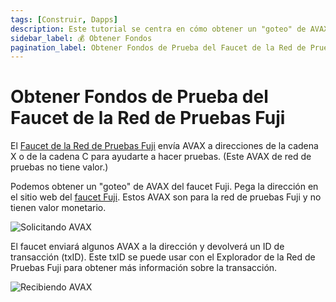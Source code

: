 ```yaml
---
tags: [Construir, Dapps]
description: Este tutorial se centra en cómo obtener un "goteo" de AVAX del faucet de la red de pruebas Fuji.
sidebar_label: 💰 Obtener Fondos
pagination_label: Obtener Fondos de Prueba del Faucet de la Red de Pruebas Fuji
---
```


# Obtener Fondos de Prueba del Faucet de la Red de Pruebas Fuji

El [Faucet de la Red de Pruebas Fuji](https://faucet.avax.network) envía AVAX a direcciones de la cadena X o de la cadena C
para ayudarte a hacer pruebas. (Este AVAX de red de pruebas no tiene valor.)

Podemos obtener un "goteo" de AVAX del faucet Fuji. Pega la dirección en el
sitio web del [faucet Fuji](https://faucet.avax.network). Estos AVAX son para la red de pruebas Fuji
y no tienen valor monetario.

![Solicitando AVAX](/img/fuji-workflow/faucet1.png)

El faucet enviará algunos AVAX a la dirección y devolverá un ID de transacción
(txID). Este txID se puede usar con el Explorador de la Red de Pruebas Fuji para obtener más información sobre
la transacción.

![Recibiendo AVAX](/img/fuji-workflow/faucet2.png)
